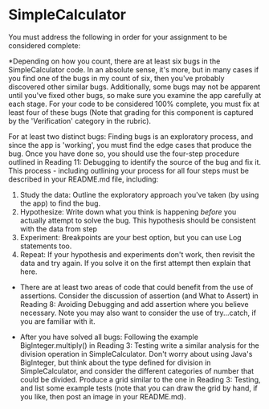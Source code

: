 # SimpleCalculator
 
You must address the following in order for your assignment to be considered complete:

*Depending on how you count, there are at least six bugs in the SimpleCalculator code. In an absolute sense, it's more, but in many cases if you find one of the bugs in my count of six, then you've probably discovered other similar bugs. Additionally, some bugs may not be apparent until you've fixed other bugs, so make sure you examine the app carefully at each stage. For your code to be considered 100% complete, you must fix at least four of these bugs (Note that grading for this component is captured by the 'Verification' category in the rubric).

For at least two distinct bugs: Finding bugs is an exploratory process, and since the app is 'working', you must find the edge cases that produce the bug. Once you have done so, you should use the four-step procedure outlined in Reading 11: Debugging to identify the source of the bug and fix it. This process - including outlining your process for all four steps must be described in your README.md file, including:
1. Study the data: Outline the exploratory approach you've taken (by using the app) to find the bug.
2. Hypothesize: Write down what you think is happening *before* you actually attempt to solve the bug. This hypothesis should be consistent with the data from step 
3. Experiment: Breakpoints are your best option, but you can use Log statements too.
4. Repeat: If your hypothesis and experiments don't work, then revisit the data and try again. If you solve it on the first attempt then explain that here.
* There are at least two areas of code that could benefit from the use of assertions. Consider the discussion of assertion (and What to Assert) in Reading 8: Avoiding Debugging and add assertion where you believe necessary. Note you may also want to consider the use of try...catch, if you are familiar with it.

* After you have solved all bugs: Following the example BigInteger.multiply() in Reading 3: Testing write a similar analysis for the division operation in SimpleCalculator. Don't worry about using Java's BigInteger, but think about the type defined for division in SimpleCalculator, and consider the different categories of number that could be divided. Produce a grid similar to the one in Reading 3: Testing, and list some example tests (note that you can draw the grid by hand, if you like, then post an image in your README.md).
